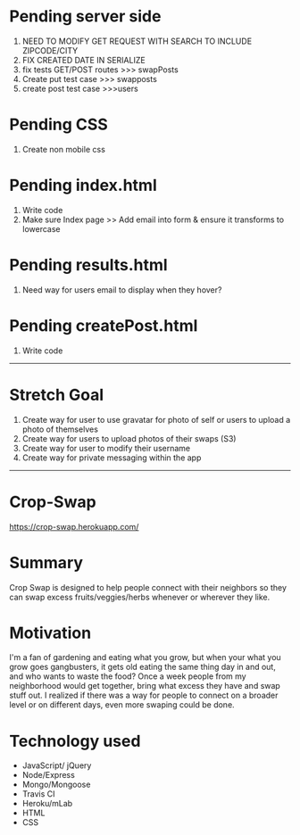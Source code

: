 
# Pending server side
1. NEED TO MODIFY GET REQUEST WITH SEARCH TO INCLUDE ZIPCODE/CITY
1. FIX CREATED DATE IN SERIALIZE
1. fix tests GET/POST routes >>> swapPosts
1. Create put test case >>> swapposts
1. create post test case >>>users

# Pending CSS
1. Create non mobile css

# Pending index.html
1. Write code
1. Make sure Index page >> Add email into form & ensure it transforms to lowercase

# Pending results.html
1. Need way for users email to display when they hover?

# Pending createPost.html
1. Write code


-----------------------------

# Stretch Goal
1. Create way for user to use gravatar for photo of self or users to upload a
    photo of themselves
1. Create way for users to upload photos of their swaps (S3)
1. Create way for user to modify their username
1. Create way for private messaging within the app





-------------------------------
# Crop-Swap
https://crop-swap.herokuapp.com/

# Summary
Crop Swap is designed to help people connect with their neighbors so they can swap excess fruits/veggies/herbs whenever or wherever they like.

# Motivation
I'm a fan of gardening and eating what you grow, but when your what you grow goes gangbusters, it gets old
eating the same thing day in and out, and who wants to waste the food? Once a week people from my neighborhood would get together, bring what excess they have and swap stuff out. I realized if there was a
way for people to connect on a broader level or on different days, even more swaping could be done.

# Technology used
* JavaScript/ jQuery
* Node/Express
* Mongo/Mongoose
* Travis CI
* Heroku/mLab
* HTML
* CSS
